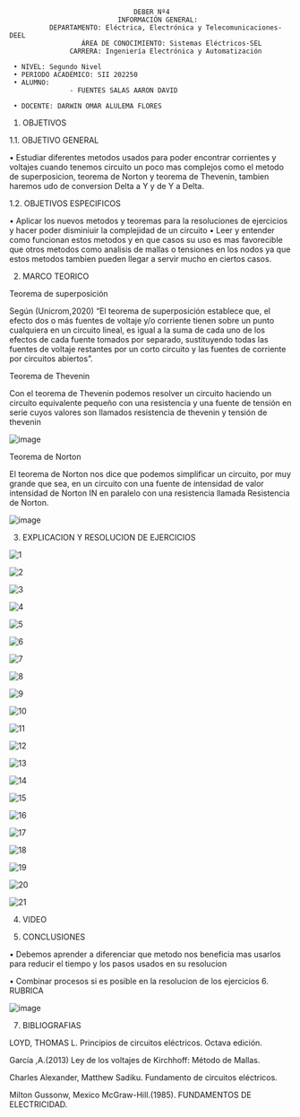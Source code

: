                                    DEBER Nº4
                               INFORMACIÓN GENERAL:
              DEPARTAMENTO: Eléctrica, Electrónica y Telecomunicaciones-DEEL
                      ÁREA DE CONOCIMIENTO: Sistemas Eléctricos-SEL
                   CARRERA: Ingeniería Electrónica y Automatización
                   
     • NIVEL: Segundo Nivel
     • PERIODO ACADÉMICO: SII 202250
     • ALUMNO:                 
                   - FUENTES SALAS AARON DAVID         
                   
     • DOCENTE: DARWIN OMAR ALULEMA FLORES
   
1. OBJETIVOS

1.1. OBJETIVO GENERAL

•	Estudiar diferentes metodos usados para poder encontrar corrientes y voltajes cuando tenemos circuito un poco mas complejos como el metodo de superposicion, teorema de Norton y teorema de Thevenin, tambien haremos udo de conversion Delta a Y y de Y a Delta.

1.2. OBJETIVOS ESPECIFICOS

•	Aplicar los nuevos metodos y teoremas para la resoluciones de ejercicios y hacer poder disminiuir la complejidad de un circuito
•	Leer y entender como funcionan estos metodos y en que casos su uso es mas favorecible que otros metodos como analisis de mallas o tensiones en los nodos ya que estos metodos tambien pueden llegar a servir mucho en ciertos casos.

2. MARCO TEORICO
   
Teorema de superposición

Según (Unicrom,2020) “El teorema de superposición establece que, el efecto dos o más fuentes de voltaje y/o corriente tienen sobre un punto cualquiera en un circuito lineal, es igual a la suma de cada uno de los efectos de cada fuente tomados por separado, sustituyendo todas las fuentes de voltaje restantes por un corto circuito y las fuentes de corriente por circuitos abiertos”.

Teorema de Thevenin

Con el teorema de Thevenin podemos resolver un circuito haciendo un circuito equivalente pequeño con una resistencia y una fuente de tensión en serie cuyos valores son llamados resistencia de thevenin y tensión de thevenin

![image](https://user-images.githubusercontent.com/105386939/176520391-4cdc1221-f01a-4302-99ad-59bd3dc7b863.png)

Teorema de Norton

El teorema de Norton nos dice que podemos simplificar un circuito, por muy grande que sea, en un circuito con una fuente de intensidad de valor intensidad de Norton IN en paralelo con una resistencia llamada Resistencia de Norton.

![image](https://user-images.githubusercontent.com/105386939/176520628-b6e8a6ff-961d-4270-b8b4-013a355b7207.png)


3. EXPLICACION Y RESOLUCION DE EJERCICIOS
   

![1](https://user-images.githubusercontent.com/105386939/176512594-a9a763ca-de97-4f80-a858-7ae539cb3bd3.jpg)

![2](https://user-images.githubusercontent.com/105386939/176512711-fece5897-c6d1-4370-bfd9-b3263ccbc031.jpg)

![3](https://user-images.githubusercontent.com/105386939/176512719-2c67545c-0033-4b64-9b97-4698179d230d.jpg)

![4](https://user-images.githubusercontent.com/105386939/176512722-bfe1bb46-d2b8-4945-b22e-e0b4e2e38e0a.jpg)

![5](https://user-images.githubusercontent.com/105386939/176512730-75a88198-ec85-4c09-979f-64d09c27bbad.jpg)

![6](https://user-images.githubusercontent.com/105386939/176512767-ca732685-41a2-448a-a0d9-64b9bb19b5f0.jpg)

![7](https://user-images.githubusercontent.com/105386939/176512813-424273d2-6982-4ad2-84a5-c93c46defcda.jpg)

![8](https://user-images.githubusercontent.com/105386939/176512824-bd1141b8-00cc-4063-96c3-1ed35bff4116.jpg)

![9](https://user-images.githubusercontent.com/105386939/176512839-9fd9cc4b-45b9-4a52-832d-c20008cb67bb.jpg)

![10](https://user-images.githubusercontent.com/105386939/176512845-dae2354d-815d-4711-8eb1-12d1bf749aa2.jpg)

![11](https://user-images.githubusercontent.com/105386939/176512850-604f83c4-19f9-4916-88a3-a84c5ccdff47.jpg)

![12](https://user-images.githubusercontent.com/105386939/176512860-a5f20b01-4b87-4e24-8d15-22e3005ce9d5.jpg)

![13](https://user-images.githubusercontent.com/105386939/176512870-cb47d196-308f-4b6c-8cac-7b7d2890c402.jpg)

![14](https://user-images.githubusercontent.com/105386939/176512874-ceee85a2-186f-4653-8227-8d5fee778054.jpg)

![15](https://user-images.githubusercontent.com/105386939/176512879-0ddc0d04-531c-4388-bf21-2917c1143e25.jpg)

![16](https://user-images.githubusercontent.com/105386939/176512892-fa287487-83d4-4a9b-88ce-d04bebaf8ade.jpg)

![17](https://user-images.githubusercontent.com/105386939/176512900-e6cb2267-4fd8-4706-8031-048f3c267400.jpg)

![18](https://user-images.githubusercontent.com/105386939/176512906-e3af6431-fb38-4475-bf95-56d8997fefd2.jpg)

![19](https://user-images.githubusercontent.com/105386939/176512916-4ad631f9-c95e-4dec-94a0-6b1e209cdecb.jpg)

![20](https://user-images.githubusercontent.com/105386939/176512922-8ba738c0-02bb-4e42-90da-bea7ca9b6239.jpg)

![21](https://user-images.githubusercontent.com/105386939/176512930-b6ba54ae-5e5c-4986-9760-ff29f0543545.jpg)







4. VIDEO



5. CONCLUSIONES

•	Debemos aprender a diferenciar que metodo nos beneficia mas usarlos para reducir el tiempo y los pasos usados en su resolucion

•	Combinar procesos si es posible en la resolucion de los ejercicios
6. RUBRICA

![image](https://user-images.githubusercontent.com/105386939/176893880-f040cee1-3fae-441d-8849-b5371c4fe3bc.png)

 
7. BIBLIOGRAFIAS

LOYD, THOMAS L. Principios de circuitos eléctricos. Octava edición.

García ,A.(2013) Ley de los voltajes de Kirchhoff: Método de Mallas.

Charles Alexander, Matthew Sadiku. Fundamento de circuitos eléctricos.

Milton Gussonw, Mexico McGraw-Hill.(1985). FUNDAMENTOS DE ELECTRICIDAD.
